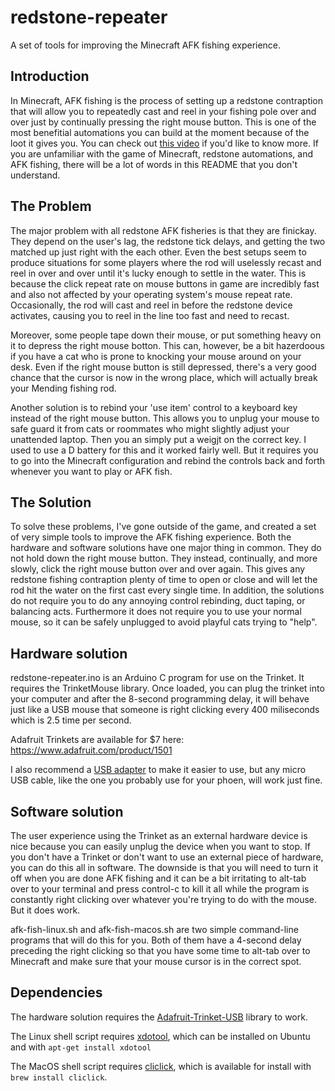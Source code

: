 # redstone-repeater
A set of tools for improving the Minecraft AFK fishing experience.

Introduction
---
In Minecraft, AFK fishing is the process of setting up a redstone contraption
that will allow you to repeatedly cast and reel in your fishing pole over and
over just by continually pressing the right mouse button. This is one of the
most benefitial automations you can build at the moment because of the loot it
gives you. You can check out [this video](https://www.youtube.com/watch?v=f53js4zZ2y8) if you'd like to know more. If you are unfamiliar with the game of
Minecraft, redstone automations, and AFK fishing, there will be a lot of words
in this README that you don't understand.

The Problem
---
The major problem with all redstone AFK fisheries is that they are finickay.
They depend on the user's lag, the redstone tick delays, and getting the two
matched up just right with the each other. Even the best setups seem to produce
situations for some players where the rod will uselessly recast and reel in
over and over until it's lucky enough to settle in the water. This is because
the click repeat rate on mouse buttons in game are incredibly fast and also not
affected by your operating system's mouse repeat rate. Occasionally, the rod
will cast and reel in before the redstone device activates, causing you to reel
in the line too fast and need to recast.

Moreover, some people tape down their mouse, or put something heavy on it to
depress the right mouse botton. This can, however, be a bit hazerdoous if you
have a cat who is prone to knocking your mouse around on your desk. Even if the
right mouse button is still depressed, there's a very good chance that the
cursor is now in the wrong place, which will actually break your Mending
fishing rod.

Another solution is to rebind your 'use item' control to a keyboard key instead
of the right mouse button. This allows you to unplug your mouse to safe guard
it from cats or roommates who might slightly adjust your unattended laptop.
Then you an simply put a weigjt on the correct key. I used to use a D battery
for this and it worked fairly well. But it requires you to go into the
Minecraft configuration and rebind the controls back and forth whenever you
want to play or AFK fish.

The Solution
---
To solve these problems, I've gone outside of the game, and created a set of
very simple tools to improve the AFK fishing experience. Both the hardware and
software solutions have one major thing in common. They do not hold down the
right mouse button. They instead, continually, and more slowly, click the right
mouse button over and over again. This gives any redstone fishing contraption
plenty of time to open or close and will let the rod hit the water on the first
cast every single time. In addition, the solutions do not require you to do any
annoying control rebinding, duct taping, or balancing acts. Furthermore it does
not require you to use your normal mouse, so it can be safely unplugged to
avoid playful cats trying to "help".

Hardware solution
---
redstone-repeater.ino is an Arduino C program for use on the Trinket. It
requires the TrinketMouse library. Once loaded, you can plug the trinket into
your computer and after the 8-second programming delay, it will behave just
like a USB mouse that someone is right clicking every 400 miliseconds which is
2.5 time per second.

Adafruit Trinkets are available for $7 here: https://www.adafruit.com/product/1501

I also recommend a [USB adapter](https://www.amazon.com/gp/product/B00TAM0MZW/ref=oh_aui_detailpage_o00_s00?ie=UTF8&psc=1) to make it easier to use,
but any micro USB cable, like the one you probably use for your phoen, will
work just fine.

Software solution
---
The user experience using the Trinket as an external hardware device is nice
because you can easily unplug the device when you want to stop. If you don't
have a Trinket or don't want to use an external piece of hardware, you can do
this all in software. The downside is that you will need to turn it off when
you are done AFK fishing and it can be a bit irritating to alt-tab over to your
terminal and press control-c to kill it all while the program is constantly
right clicking over whatever you're trying to do with the mouse. But it does
work.

afk-fish-linux.sh and afk-fish-macos.sh are two simple command-line programs
that will do this for you. Both of them have a 4-second delay preceding the
right clicking so that you have some time to alt-tab over to Minecraft and make
sure that your mouse cursor is in the correct spot.

Dependencies
---
The hardware solution requires the [Adafruit-Trinket-USB](https://github.com/adafruit/Adafruit-Trinket-USB) library to work.

The Linux shell script requires
[xdotool](https://github.com/jordansissel/xdotool), which can be installed on
Ubuntu and with `apt-get install xdotool`

The MacOS shell script requires [cliclick](https://github.com/BlueM/cliclick),
which is available for install with `brew install cliclick`.

